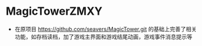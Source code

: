 # MagicTowerZMXY
* 在原项目   https://github.com/seavers/MagicTower.git   的基础上完善了相关功能，如存档读档，加了游戏主界面和游戏结尾动画，游戏事件消息提示等
